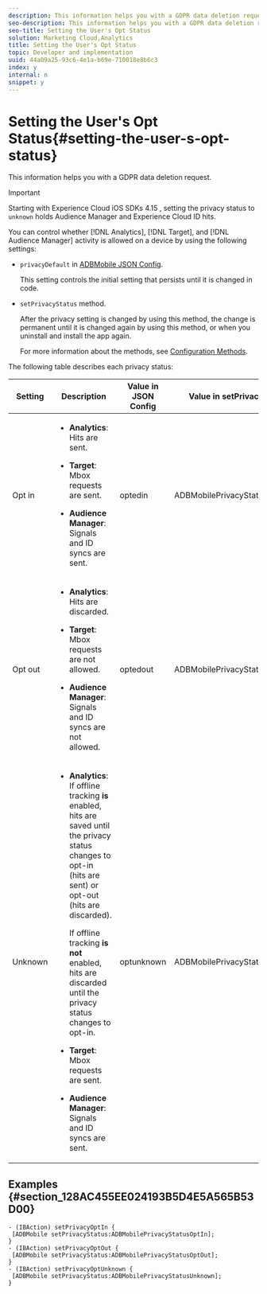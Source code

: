 ```yaml
---
description: This information helps you with a GDPR data deletion request.
seo-description: This information helps you with a GDPR data deletion request.
seo-title: Setting the User's Opt Status
solution: Marketing Cloud,Analytics
title: Setting the User's Opt Status
topic: Developer and implementation
uuid: 44a09a25-93c6-4e1a-b69e-710018e8b6c3
index: y
internal: n
snippet: y
---
```


# Setting the User's Opt Status{#setting-the-user-s-opt-status}

This information helps you with a GDPR data deletion request.

>[!IMPORTANT]
>
>Starting with Experience Cloud iOS SDKs 4.15 , setting the privacy status to `unknown` holds Audience Manager and Experience Cloud ID hits.

You can control whether [!DNL Analytics], [!DNL Target], and [!DNL Audience Manager] activity is allowed on a device by using the following settings:

* `privacyDefault` in [ADBMobile JSON Config](../configuration/json-config/json-config.md#concept_105FBD9EBABE4B21BD7D49687AB2D5BA).

  This setting controls the initial setting that persists until it is changed in code. 

* `setPrivacyStatus` method.

  After the privacy setting is changed by using this method, the change is permanent until it is changed again by using this method, or when you uninstall and install the app again.

  For more information about the methods, see [Configuration Methods](../configuration/sdk-methods.md#concept_41E8501BF7514CC3A68679D7F2A49EEA).

The following table describes each privacy status: 

<table id="table_B97ABE85C501430F8DB41B1CF583266E"> 
 <thead> 
  <tr> 
   <th colname="col1" class="entry"> Setting </th> 
   <th colname="col2" class="entry"> Description </th> 
   <th colname="col3" class="entry"> Value in JSON Config </th> 
   <th colname="col4" class="entry"> Value in setPrivacyStatus </th> 
  </tr> 
 </thead>
 <tbody> 
  <tr> 
   <td colname="col1"> Opt in </td> 
   <td colname="col2"> <p> 
     <ul id="ul_70589B90AFF24AC090BAA8C2732F4C99"> 
      <li id="li_7168B5FFBABF4F8AA5EC934C0D57D6D0"> <p><b>Analytics</b>: Hits are sent. </p> </li> 
      <li id="li_0D7821312FEF429C8ECCAFA1B472846E"> <p><b>Target</b>: Mbox requests are sent. </p> </li> 
      <li id="li_99712718798B4F3CB1DB0C05685666E4"> <p><b>Audience Manager</b>: Signals and ID syncs are sent. </p> </li> 
     </ul> </p> </td> 
   <td colname="col3"> <span class="codeph"> optedin </span> </td> 
   <td colname="col4"> <span class="codeph"> ADBMobilePrivacyStatusOptIn </span> </td> 
  </tr> 
  <tr> 
   <td colname="col1"> Opt out </td> 
   <td colname="col2"> <p> 
     <ul id="ul_FF31CF8C59E5433B938310145BEC334D"> 
      <li id="li_0985E79A6F1D452A8C1A8A7D0EFBAF7C"> <p><b>Analytics</b>: Hits are discarded. </p> </li> 
      <li id="li_D8FC6A5947764583B4B05421BACE7643"> <p><b>Target</b>: Mbox requests are not allowed. </p> </li> 
      <li id="li_9ECC586D0AA94C49A4AC81D86E1F3F7E"> <p><b>Audience Manager</b>: Signals and ID syncs are not allowed. </p> </li> 
     </ul> </p> </td> 
   <td colname="col3"> <span class="codeph"> optedout </span> </td> 
   <td colname="col4"> <span class="codeph"> ADBMobilePrivacyStatusOptOut </span> </td> 
  </tr> 
  <tr> 
   <td colname="col1"> Unknown </td> 
   <td colname="col2"> <p> 
     <ul id="ul_5C453C30B6FF448FBC09DE260FE8CD41"> 
      <li id="li_245FABB96C6E496B8E90E04E3B4D4061"> <p><b>Analytics</b>: If offline tracking <b>is</b> enabled, hits are saved until the privacy status changes to opt-in (hits are sent) or opt-out (hits are discarded). </p> <p>If offline tracking <b>is not</b> enabled, hits are discarded until the privacy status changes to opt-in. </p> </li> 
      <li id="li_38BF9B90FD904702A57E538BA2B1E255"> <p><b>Target</b>: Mbox requests are sent. </p> </li> 
      <li id="li_3B81727F49E44E3CB4BF7506C5523DD3"> <p><b>Audience Manager</b>: Signals and ID syncs are sent. </p> </li> 
     </ul> </p> </td> 
   <td colname="col3"> <span class="codeph"> optunknown </span> </td> 
   <td colname="col4"> <span class="codeph"> ADBMobilePrivacyStatusUnknown </span> </td> 
  </tr> 
 </tbody> 
</table>

## Examples {#section_128AC455EE024193B5D4E5A565B53D00}

```
- (IBAction) setPrivacyOptIn { 
 [ADBMobile setPrivacyStatus:ADBMobilePrivacyStatusOptIn]; 
} 
- (IBAction) setPrivacyOptOut { 
 [ADBMobile setPrivacyStatus:ADBMobilePrivacyStatusOptOut]; 
} 
- (IBAction) setPrivacyOptUnknown { 
 [ADBMobile setPrivacyStatus:ADBMobilePrivacyStatusUnknown]; 
}
```

